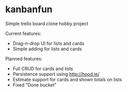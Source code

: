 kanbanfun
=========

Simple trello board clone hobby project

Current features: 
- Drag-n-drop UI for lists and cards
- Simple adding for lists and cards

Planned features:
- Full CRUD for cards and lists
- Persistence support using http://hood.ie/
- Estimate support for cards and shown totals on lists
- Fixed "Done bucket"
